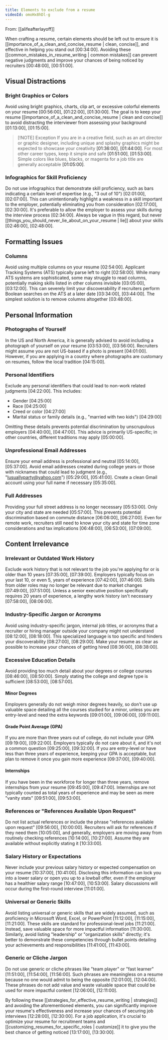 ```yaml
---
title: Elements to exclude from a resume
videoId: omoHx8hDl-g
---
```


From: [[alifeafterlayoff]] <br/> 

When crafting a resume, certain elements should be left out to ensure it is [[importance_of_a_clean_and_concise_resume | clean, concise]], and effective in helping you stand out <a class="yt-timestamp" data-t="00:34:00">[00:34:00]</a>. Avoiding these [[common_mistakes_in_resume_writing | common mistakes]] can prevent negative judgments and improve your chances of being noticed by recruiters <a class="yt-timestamp" data-t="00:48:00">[00:48:00]</a>, <a class="yt-timestamp" data-t="00:51:00">[00:51:00]</a>.

## Visual Distractions

### Bright Graphics or Colors
Avoid using bright graphics, charts, clip art, or excessive colorful elements on your resume <a class="yt-timestamp" data-t="00:56:00">[00:56:00]</a>, <a class="yt-timestamp" data-t="01:22:00">[01:22:00]</a>, <a class="yt-timestamp" data-t="01:30:00">[01:30:00]</a>. The goal is to keep your resume [[importance_of_a_clean_and_concise_resume | clean and concise]] to avoid distracting the interviewer from assessing your background <a class="yt-timestamp" data-t="01:13:00">[01:13:00]</a>, <a class="yt-timestamp" data-t="01:15:00">[01:15:00]</a>.

> [!NOTE] Exception
> If you are in a creative field, such as an art director or graphic designer, including unique and splashy graphics might be expected to showcase your creativity <a class="yt-timestamp" data-t="01:36:00">[01:36:00]</a>, <a class="yt-timestamp" data-t="01:44:00">[01:44:00]</a>. For most other career types, keep it simple and safe <a class="yt-timestamp" data-t="01:51:00">[01:51:00]</a>, <a class="yt-timestamp" data-t="01:53:00">[01:53:00]</a>. Simple colors like blues, blacks, or magenta for a job title are generally acceptable <a class="yt-timestamp" data-t="01:05:00">[01:05:00]</a>.

### Infographics for Skill Proficiency
Do not use infographics that demonstrate skill proficiency, such as bars indicating a certain level of expertise (e.g., "3 out of 10") <a class="yt-timestamp" data-t="02:01:00">[02:01:00]</a>, <a class="yt-timestamp" data-t="02:07:00">[02:07:00]</a>. This can unintentionally highlight a weakness in a skill important to the employer, potentially eliminating you from consideration <a class="yt-timestamp" data-t="02:17:00">[02:17:00]</a>, <a class="yt-timestamp" data-t="02:30:00">[02:30:00]</a>. It's preferable to allow the employer to assess your skills during the interview process <a class="yt-timestamp" data-t="02:34:00">[02:34:00]</a>. Always be vague in this regard, but never [[things_you_should_never_lie_about_on_your_resume | lie]] about your skills <a class="yt-timestamp" data-t="02:46:00">[02:46:00]</a>, <a class="yt-timestamp" data-t="02:48:00">[02:48:00]</a>.

## Formatting Issues

### Columns
Avoid using multiple columns on your resume <a class="yt-timestamp" data-t="02:54:00">[02:54:00]</a>. Applicant Tracking Systems (ATS) typically parse left to right <a class="yt-timestamp" data-t="02:58:00">[02:58:00]</a>. While many ATS systems are sophisticated, some may struggle to read columns, potentially making skills listed in other columns invisible <a class="yt-timestamp" data-t="03:05:00">[03:05:00]</a>, <a class="yt-timestamp" data-t="03:12:00">[03:12:00]</a>. This can severely limit your discoverability if recruiters perform Boolean searches on the ATS at a later date <a class="yt-timestamp" data-t="03:34:00">[03:34:00]</a>, <a class="yt-timestamp" data-t="03:44:00">[03:44:00]</a>. The simplest solution is to remove columns altogether <a class="yt-timestamp" data-t="03:48:00">[03:48:00]</a>.

## Personal Information

### Photographs of Yourself
In the US and North America, it is generally advised to avoid including a photograph of yourself on your resume <a class="yt-timestamp" data-t="03:53:00">[03:53:00]</a>, <a class="yt-timestamp" data-t="03:56:00">[03:56:00]</a>. Recruiters might assume you are not US-based if a photo is present <a class="yt-timestamp" data-t="04:01:00">[04:01:00]</a>. However, if you are applying in a country where photographs are customary on resumes, follow the local tradition <a class="yt-timestamp" data-t="04:15:00">[04:15:00]</a>.

### Personal Identifiers
Exclude any personal identifiers that could lead to non-work related judgments <a class="yt-timestamp" data-t="04:22:00">[04:22:00]</a>. This includes:
*   Gender <a class="yt-timestamp" data-t="04:25:00">[04:25:00]</a>
*   Race <a class="yt-timestamp" data-t="04:25:00">[04:25:00]</a>
*   Creed or color <a class="yt-timestamp" data-t="04:27:00">[04:27:00]</a>
*   Marital status or family details (e.g., "married with two kids") <a class="yt-timestamp" data-t="04:29:00">[04:29:00]</a>

Omitting these details prevents potential discrimination by unscrupulous employers <a class="yt-timestamp" data-t="04:40:00">[04:40:00]</a>, <a class="yt-timestamp" data-t="04:47:00">[04:47:00]</a>. This advice is primarily US-specific; in other countries, different traditions may apply <a class="yt-timestamp" data-t="05:00:00">[05:00:00]</a>.

### Unprofessional Email Addresses
Ensure your email address is professional and neutral <a class="yt-timestamp" data-t="05:14:00">[05:14:00]</a>, <a class="yt-timestamp" data-t="05:37:00">[05:37:00]</a>. Avoid email addresses created during college years or those with nicknames that could lead to judgment (e.g., "Iusuallyparty@yahoo.com") <a class="yt-timestamp" data-t="05:29:00">[05:29:00]</a>, <a class="yt-timestamp" data-t="05:41:00">[05:41:00]</a>. Create a clean Gmail account using your full name if necessary <a class="yt-timestamp" data-t="05:35:00">[05:35:00]</a>.

### Full Addresses
Providing your full street address is no longer necessary <a class="yt-timestamp" data-t="05:53:00">[05:53:00]</a>. Only your city and state are needed <a class="yt-timestamp" data-t="05:57:00">[05:57:00]</a>. This prevents potential discrimination based on commute distance <a class="yt-timestamp" data-t="06:06:00">[06:06:00]</a>, <a class="yt-timestamp" data-t="06:27:00">[06:27:00]</a>. Even for remote work, recruiters still need to know your city and state for time zone considerations and tax implications <a class="yt-timestamp" data-t="06:48:00">[06:48:00]</a>, <a class="yt-timestamp" data-t="06:53:00">[06:53:00]</a>, <a class="yt-timestamp" data-t="07:09:00">[07:09:00]</a>.

## Content Irrelevance

### Irrelevant or Outdated Work History
Exclude work history that is not relevant to the job you're applying for or is older than 10 years <a class="yt-timestamp" data-t="07:35:00">[07:35:00]</a>, <a class="yt-timestamp" data-t="07:39:00">[07:39:00]</a>. Employers typically focus on your last 10, or even 5, years of experience <a class="yt-timestamp" data-t="07:42:00">[07:42:00]</a>, <a class="yt-timestamp" data-t="07:46:00">[07:46:00]</a>. Skills from older roles may no longer be relevant due to market changes <a class="yt-timestamp" data-t="07:49:00">[07:49:00]</a>, <a class="yt-timestamp" data-t="07:51:00">[07:51:00]</a>. Unless a senior executive position specifically requires 20 years of experience, a lengthy work history isn't necessary <a class="yt-timestamp" data-t="07:58:00">[07:58:00]</a>, <a class="yt-timestamp" data-t="08:06:00">[08:06:00]</a>.

### Industry-Specific Jargon or Acronyms
Avoid using industry-specific jargon, internal job titles, or acronyms that a recruiter or hiring manager outside your company might not understand <a class="yt-timestamp" data-t="08:12:00">[08:12:00]</a>, <a class="yt-timestamp" data-t="08:18:00">[08:18:00]</a>. This specialized language is too specific and hinders your discoverability <a class="yt-timestamp" data-t="08:27:00">[08:27:00]</a>, <a class="yt-timestamp" data-t="08:29:00">[08:29:00]</a>. Make your resume as clear as possible to increase your chances of getting hired <a class="yt-timestamp" data-t="08:36:00">[08:36:00]</a>, <a class="yt-timestamp" data-t="08:38:00">[08:38:00]</a>.

### Excessive Education Details
Avoid providing too much detail about your degrees or college courses <a class="yt-timestamp" data-t="08:46:00">[08:46:00]</a>, <a class="yt-timestamp" data-t="08:50:00">[08:50:00]</a>. Simply stating the college and degree type is sufficient <a class="yt-timestamp" data-t="08:53:00">[08:53:00]</a>, <a class="yt-timestamp" data-t="08:57:00">[08:57:00]</a>.

#### Minor Degrees
Employers generally do not weigh minor degrees heavily, so don't use up valuable space detailing all the courses studied for a minor, unless you are entry-level and need the extra keywords <a class="yt-timestamp" data-t="09:01:00">[09:01:00]</a>, <a class="yt-timestamp" data-t="09:06:00">[09:06:00]</a>, <a class="yt-timestamp" data-t="09:11:00">[09:11:00]</a>.

#### Grade Point Average (GPA)
If you are more than three years out of college, do not include your GPA <a class="yt-timestamp" data-t="09:19:00">[09:19:00]</a>, <a class="yt-timestamp" data-t="09:22:00">[09:22:00]</a>. Employers typically do not care about it, and it's not a common question <a class="yt-timestamp" data-t="09:25:00">[09:25:00]</a>, <a class="yt-timestamp" data-t="09:32:00">[09:32:00]</a>. If you are entry-level or have less than three years of experience, keeping your GPA is acceptable, but plan to remove it once you gain more experience <a class="yt-timestamp" data-t="09:37:00">[09:37:00]</a>, <a class="yt-timestamp" data-t="09:40:00">[09:40:00]</a>.

#### Internships
If you have been in the workforce for longer than three years, remove internships from your resume <a class="yt-timestamp" data-t="09:45:00">[09:45:00]</a>, <a class="yt-timestamp" data-t="09:47:00">[09:47:00]</a>. Internships are not typically counted as total years of experience and may be seen as mere "vanity stats" <a class="yt-timestamp" data-t="09:51:00">[09:51:00]</a>, <a class="yt-timestamp" data-t="09:53:00">[09:53:00]</a>.

### References or "References Available Upon Request"
Do not list actual references or include the phrase "references available upon request" <a class="yt-timestamp" data-t="09:56:00">[09:56:00]</a>, <a class="yt-timestamp" data-t="10:00:00">[10:00:00]</a>. Recruiters will ask for references if they need them <a class="yt-timestamp" data-t="10:05:00">[10:05:00]</a>, and generally, employers are moving away from routinely checking references <a class="yt-timestamp" data-t="10:14:00">[10:14:00]</a>, <a class="yt-timestamp" data-t="10:27:00">[10:27:00]</a>. Assume they are available without explicitly stating it <a class="yt-timestamp" data-t="10:33:00">[10:33:00]</a>.

### Salary History or Expectations
Never include your previous salary history or expected compensation on your resume <a class="yt-timestamp" data-t="10:37:00">[10:37:00]</a>, <a class="yt-timestamp" data-t="10:41:00">[10:41:00]</a>. Disclosing this information can lock you into a lower salary or open you up to a lowball offer, even if the employer has a healthier salary range <a class="yt-timestamp" data-t="10:47:00">[10:47:00]</a>, <a class="yt-timestamp" data-t="10:53:00">[10:53:00]</a>. Salary discussions will occur during the first-round interview <a class="yt-timestamp" data-t="11:01:00">[11:01:00]</a>.

### Universal or Generic Skills
Avoid listing universal or generic skills that are widely assumed, such as proficiency in Microsoft Word, Excel, or PowerPoint <a class="yt-timestamp" data-t="11:12:00">[11:12:00]</a>, <a class="yt-timestamp" data-t="11:15:00">[11:15:00]</a>, <a class="yt-timestamp" data-t="11:21:00">[11:21:00]</a>. These skills are standard for professional-level jobs <a class="yt-timestamp" data-t="11:21:00">[11:21:00]</a>. Instead, save valuable space for more impactful information <a class="yt-timestamp" data-t="11:30:00">[11:30:00]</a>. Similarly, avoid listing "leadership" or "organization skills" directly; it's better to demonstrate these competencies through bullet points detailing your achievements and responsibilities <a class="yt-timestamp" data-t="11:41:00">[11:41:00]</a>, <a class="yt-timestamp" data-t="11:43:00">[11:43:00]</a>.

### Generic or Cliche Jargon
Do not use generic or cliche phrases like "team player" or "fast learner" <a class="yt-timestamp" data-t="11:51:00">[11:51:00]</a>, <a class="yt-timestamp" data-t="11:54:00">[11:54:00]</a>, <a class="yt-timestamp" data-t="11:56:00">[11:56:00]</a>. Such phrases are meaningless on a resume because no one would admit to being the opposite <a class="yt-timestamp" data-t="12:01:00">[12:01:00]</a>, <a class="yt-timestamp" data-t="12:04:00">[12:04:00]</a>. These phrases do not add value and waste valuable space that could be used for more impactful content <a class="yt-timestamp" data-t="12:06:00">[12:06:00]</a>, <a class="yt-timestamp" data-t="12:11:00">[12:11:00]</a>.

By following these [[strategies_for_effective_resume_writing | strategies]] and avoiding the aforementioned elements, you can significantly improve your resume's effectiveness and increase your chances of securing job interviews <a class="yt-timestamp" data-t="12:28:00">[12:28:00]</a>, <a class="yt-timestamp" data-t="12:30:00">[12:30:00]</a>. For a job application, it's crucial to optimize your resume for recruitment teams and [[customizing_resumes_for_specific_roles | customize]] it to give you the best chance of getting noticed <a class="yt-timestamp" data-t="13:17:00">[13:17:00]</a>, <a class="yt-timestamp" data-t="13:30:00">[13:30:00]</a>.